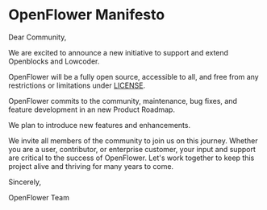 # OpenFlower Manifesto

Dear Community,

We are excited to announce a new initiative to support and extend Openblocks and Lowcoder.

OpenFlower will be a fully open source, accessible to all, and free from any restrictions or limitations under [LICENSE](LICENSE).

OpenFlower commits to the community, maintenance, bug fixes, and feature development in an new Product Roadmap.

We plan to introduce new features and enhancements.

We invite all members of the community to join us on this journey. Whether you are a user, contributor, or enterprise customer, your input and support are critical to the success of OpenFlower. Let's work together to keep this project alive and thriving for many years to come.

Sincerely,

OpenFlower Team
